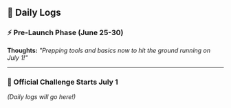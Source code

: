## 📅 Daily Logs  

### **⚡ Pre-Launch Phase (June 25-30)**  

**Thoughts:** *"Prepping tools and basics now to hit the ground running on July 1!"*  

---

### **🎯 Official Challenge Starts July 1**  
*(Daily logs will go here!)*  
